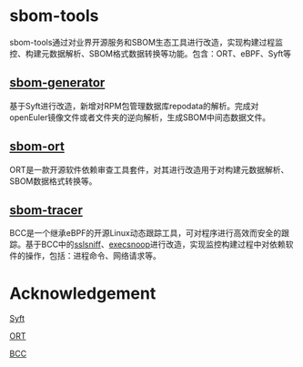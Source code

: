 # sbom-tools

sbom-tools通过对业界开源服务和SBOM生态工具进行改造，实现构建过程监控、构建元数据解析、SBOM格式数据转换等功能。包含：ORT、eBPF、Syft等

## [sbom-generator](https://github.com/opensourceways/sbom-tools/tree/main/sbom-generator "sbom-generator")

基于Syft进行改造，新增对RPM包管理数据库repodata的解析。完成对openEuler镜像文件或者文件夹的逆向解析，生成SBOM中间态数据文件。

## [sbom-ort](https://github.com/opensourceways/sbom-tools/tree/main/sbom-ort "sbom-ort")

ORT是一款开源软件依赖审查工具套件，对其进行改造用于对构建元数据解析、SBOM数据格式转换等。

## [sbom-tracer](https://github.com/opensourceways/sbom-tools/tree/main/sbom-tracer "sbom-tracer")

BCC是一个继承eBPF的开源Linux动态跟踪工具，可对程序进行高效而安全的跟踪。基于BCC中的[sslsniff](https://github.com/iovisor/bcc/blob/master/tools/sslsniff.py)、[execsnoop](https://github.com/iovisor/bcc/blob/master/tools/execsnoop.py)进行改造，实现监控构建过程中对依赖软件的操作，包括：进程命令、网络请求等。

# Acknowledgement

[Syft](https://github.com/anchore/syft)

[ORT](https://github.com/oss-review-toolkit/ort)

[BCC](https://github.com/iovisor/bcc)
